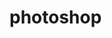 <!-- generated by markdown-notes-tree -->

# photoshop

<!-- optional markdown-notes-tree directory description starts here -->

<!-- optional markdown-notes-tree directory description ends here -->



